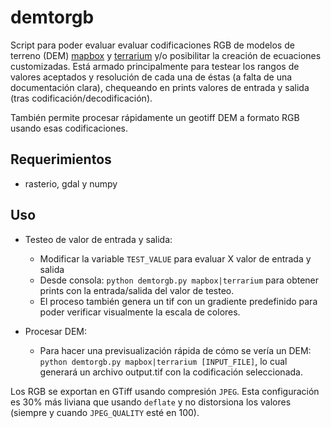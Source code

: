 # demtorgb
Script para poder evaluar evaluar codificaciones RGB de modelos de terreno (DEM) [mapbox](https://docs.mapbox.com/data/tilesets/guides/access-elevation-data/) y [terrarium](https://www.mapzen.com/blog/terrain-tile-service/) y/o posibilitar la creación de ecuaciones customizadas. Está armado principalmente para testear los rangos de valores aceptados y resolución de cada una de éstas (a falta de una documentación clara), chequeando en prints valores de entrada y salida (tras codificación/decodificación). 

También permite procesar rápidamente un geotiff DEM a formato RGB usando esas codificaciones.

## Requerimientos
- rasterio, gdal y numpy

## Uso
- Testeo de valor de entrada y salida:
    - Modificar la variable `TEST_VALUE` para evaluar X valor de entrada y salida
    - Desde consola: `python demtorgb.py mapbox|terrarium` para obtener prints con la entrada/salida del valor de testeo. 
    - El proceso también genera un tif con un gradiente predefinido para poder verificar visualmente la escala de colores.

- Procesar DEM:
    - Para hacer una previsualización rápida de cómo se vería un DEM: `python demtorgb.py mapbox|terrarium [INPUT_FILE]`, lo cual generará un archivo output.tif con la codificación seleccionada.

Los RGB se exportan en GTiff usando compresión `JPEG`. Esta configuración es 30% más liviana que usando `deflate` y no distorsiona los valores (siempre y cuando `JPEG_QUALITY` esté en 100).